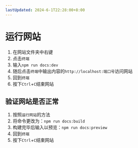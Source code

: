 ```yaml
---
lastUpdated: 2024-6-1T22:28:00+8:00
---
```


# 运行网站

1. 在网站文件夹中右键
2. 点击```终端```
3. 输入```npm run docs:dev```
4. 随后点击```终端```中输出内容的```http://localhost:端口号```访问网站
5. 回到```终端```
6. 按下```Ctrl```+```C```结束网站

## 验证网站是否正常

1. 按照```运行网站```的方法
2. 将命令更改为：```npm run docs:build```
3. 构建完毕后输入以预览：```npm run docs:preview```
4. 回到```终端```
5. 按下```Ctrl```+```C```结束网站